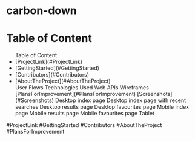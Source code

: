 # carbon-down

# Table of Content

<ul> Table of Content

<li>[ProjectLink](#ProjectLink)</li>
<li>[GettingStarted](#GettingStarted)</li>
<li>[Contributors](#Contributors)</li>
<li>[AboutTheProject](#AboutTheProject)</li>
User Flows
Technologies Used
Web APIs
Wireframes
[PlansForImprovement](#PlansForImprovement)
[Screenshots](#Screenshots)
Desktop index page
Desktop index page with recent searches
Desktop results page
Desktop favourites page
Mobile index page
Mobile results page
Mobile favourites page
Tablet
</ul>

#ProjectLink
#GettingStarted
#Contributors
#AboutTheProject
#PlansForImprovement
